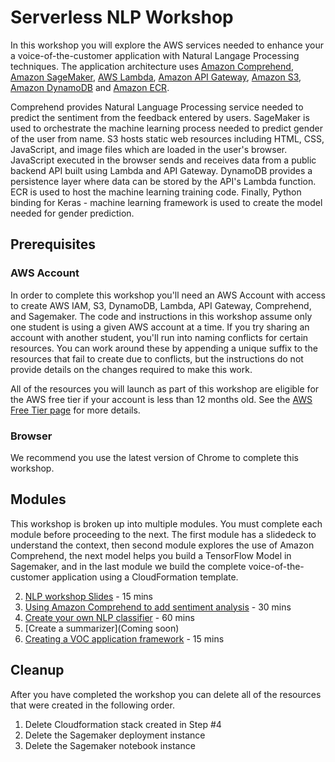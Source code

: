 # Serverless NLP Workshop

In this workshop you will explore the AWS services needed to enhance your a voice-of-the-customer application with Natural Langage Processing techniques.  The application architecture uses [Amazon Comprehend](https://aws.amazon.com/comprehend/), [Amazon SageMaker](https://aws.amazon.com/sagemaker/), [AWS Lambda](https://aws.amazon.com/lambda/), [Amazon API Gateway](https://aws.amazon.com/api-gateway/), [Amazon S3](https://aws.amazon.com/s3/), [Amazon DynamoDB](https://aws.amazon.com/dynamodb/) and [Amazon ECR](https://aws.amazon.com/ecr/). 
  
Comprehend provides Natural Language Processing service needed to predict the sentiment from the feedback entered by users. SageMaker is used to orchestrate the machine learning process needed to predict gender of the user from name. S3 hosts static web resources including HTML, CSS, JavaScript, and image files which are loaded in the user's browser. JavaScript executed in the browser sends and receives data from a public backend API built using Lambda and API Gateway. DynamoDB provides a  persistence layer where data can be stored by the API's Lambda function. ECR is used to host the machine learning training code. Finally, Python binding for Keras - machine learning framework is used to create the model needed for gender prediction.

## Prerequisites

### AWS Account

In order to complete this workshop you'll need an AWS Account with access to create AWS IAM, S3, DynamoDB, Lambda, API Gateway, Comprehend, and Sagemaker. The code and instructions in this workshop assume only one student is using a given AWS account at a time. If you try sharing an account with another student, you'll run into naming conflicts for certain resources. You can work around these by appending a unique suffix to the resources that fail to create due to conflicts, but the instructions do not provide details on the changes required to make this work.

All of the resources you will launch as part of this workshop are eligible for the AWS free tier if your account is less than 12 months old. See the [AWS Free Tier page](https://aws.amazon.com/free/) for more details.

### Browser

We recommend you use the latest version of Chrome to complete this workshop.

## Modules

This workshop is broken up into multiple modules. You must complete each module before proceeding to the next. The first module has a slidedeck to understand the context, then second module explores the use of Amazon Comprehend, the next model helps you build a TensorFlow Model in Sagemaker, and in the last module we build the complete voice-of-the-customer application using a CloudFormation template. 

2. [NLP workshop Slides](Presentation-AWS-NLP-workshop.pptx) - 15 mins
2. [Using Amazon Comprehend to add sentiment analysis](1_SentimentAnalysis) - 30 mins
3. [Create your own NLP classifier](2_NLPClassifier) - 60 mins
4. [Create a summarizer](Coming soon)
5. [Creating a VOC application framework](4_VocFramework) - 15 mins

## Cleanup
After you have completed the workshop you can delete all of the resources that were created in the following order.
1. Delete Cloudformation stack created in Step #4
2. Delete the Sagemaker deployment instance
3. Delete the Sagemaker notebook instance
